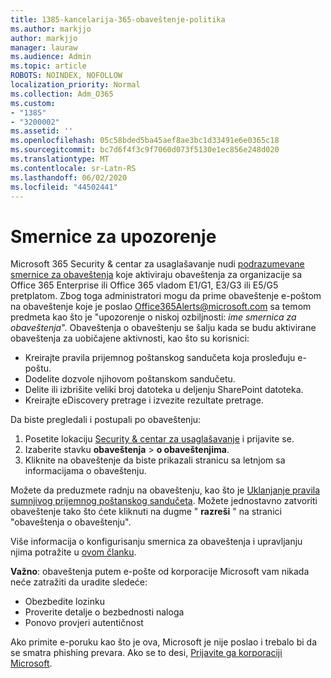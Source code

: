 ```yaml
---
title: 1385-kancelarija-365-obaveštenje-politika
ms.author: markjjo
author: markjjo
manager: lauraw
ms.audience: Admin
ms.topic: article
ROBOTS: NOINDEX, NOFOLLOW
localization_priority: Normal
ms.collection: Adm_O365
ms.custom:
- "1385"
- "3200002"
ms.assetid: ''
ms.openlocfilehash: 05c58bded5ba45aef8ae3bc1d33491e6e0365c18
ms.sourcegitcommit: bc7d6f4f3c9f7060d073f5130e1ec856e248d020
ms.translationtype: MT
ms.contentlocale: sr-Latn-RS
ms.lasthandoff: 06/02/2020
ms.locfileid: "44502441"
---
```

# <a name="alert-policies"></a>Smernice za upozorenje

Microsoft 365 Security & centar za usaglašavanje nudi [podrazumevane smernice za obaveštenja](https://docs.microsoft.com/microsoft-365/compliance/alert-policies#default-alert-policies) koje aktiviraju obaveštenja za organizacije sa Office 365 Enterprise ili Office 365 vladom E1/G1, E3/G3 ili E5/G5 pretplatom. Zbog toga administratori mogu da prime obaveštenje e-poštom na obaveštenje koje je poslao Office365Alerts@microsoft.com sa temom predmeta kao što je "upozorenje o niskoj ozbiljnosti: *ime smernica za obaveštenja*". Obaveštenja o obaveštenju se šalju kada se budu aktivirane obaveštenja za uobičajene aktivnosti, kao što su korisnici:

- Kreirajte pravila prijemnog poštanskog sandučeta koja prosleđuju e-poštu.
- Dodelite dozvole njihovom poštanskom sandučetu.
- Delite ili izbrišite veliki broj datoteka u deljenju SharePoint datoteka.
- Kreirajte eDiscovery pretrage i izvezite rezultate pretrage.

Da biste pregledali i postupali po obaveštenju:

1. Posetite lokaciju [Security & centar za usaglašavanje](https://protection.office.com) i prijavite se.
2. Izaberite stavku **obaveštenja**  >  **o obaveštenjima**.
3. Kliknite na obaveštenje da biste prikazali stranicu sa letnjom sa informacijama o obaveštenju.

Možete da preduzmete radnju na obaveštenju, kao što je [Uklanjanje pravila sumnjivog prijemnog poštanskog sandučeta](https://docs.microsoft.com/microsoft-365/security/office-365-security/responding-to-a-compromised-email-account). Možete jednostavno zatvoriti obaveštenje tako što ćete kliknuti na dugme " **razreši** " na stranici "obaveštenja o obaveštenju".

Više informacija o konfigurisanju smernica za obaveštenja i upravljanju njima potražite u [ovom članku](https://docs.microsoft.com/microsoft-365/compliance/alert-policies).

**Važno**: obaveštenja putem e-pošte od korporacije Microsoft vam nikada neće zatražiti da uradite sledeće:

- Obezbedite lozinku
- Proverite detalje o bezbednosti naloga
- Ponovo provjeri autentičnost

Ako primite e-poruku kao što je ova, Microsoft je nije poslao i trebalo bi da se smatra phishing prevara. Ako se to desi, [Prijavite ga korporaciji Microsoft](https://docs.microsoft.com/microsoft-365/security/office-365-security/report-junk-email-and-phishing-scams-in-outlook-on-the-web-eop).